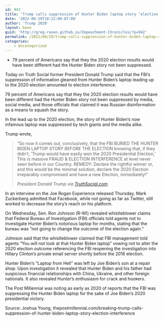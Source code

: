 ```yaml
---
id: 942
title: 'Trump calls suppression of Hunter Biden laptop story ‘election interference’'
date: '2022-08-29T10:12:00-07:00'
author: 'Trump 2020'
layout: base
guid: 'http://greg-raven.github.io/Impeachment-Chronicles/?p=942'
permalink: /2022/08/29/trump-calls-suppression-of-hunter-biden-laptop-story-election-interference/
categories:
    - Uncategorized
---
```


- 79 percent of Americans say that they the 2020 election results would have been different had the Hunter Biden story not been suppressed.

Today on Truth Social former President Donald Trump said that the FBI’s suppression of information gleaned from Hunter Biden’s laptop leading up to the 2020 election amounted to election interference.

79 percent of Americans say that they the 2020 election results would have been different had the Hunter Biden story not been suppressed by media, social media, and those officials that claimed it was Russian disinformation as a means to squash the story.

In the lead up to the 2020 election, the story of Hunter Biden’s now infamous laptop was suppressed by tech giants and the media alike.

Trump wrote,

> “So now it comes out, conclusively, that the FBI BURIED THE HUNTER BIDEN LAPTOP STORY BEFORE THE ELECTION knowing that, if they didn’t, ‘Trump would have easily won the 2020 Presidential Election,’ This is massive FRAUD &amp; ELECTION INTERFERENCE at level never seen before in our Country. REMEDY: Declare the rightful winner or, and this would be the minimal solution, declare the 2020 Election irreparably compromised and have a new Election, immediately!”
> 
> <cite>President Donald Trump via [TruthSocial.com](https://truthsocial.com/@realDonaldTrump/posts/108910239289415166)</cite>

In an interview on the Joe Rogan Experience released Thursday, Mark Zuckerberg admitted that Facebook, while not going as far as Twitter, still worked to decrease the story’s reach on his platform.

On Wednesday, Sen. Ron Johnson (R-WI) revealed whistleblower claims that Federal Bureau of Investigation (FBI) officials told agents not to investigate Hunter Biden’s notorious laptop for months, stating that the bureau was “not going to change the outcome of the election again.”

Johnson said that the whistleblower claimed that FBI management told agents “You will not look at that Hunter Biden laptop” vowing not to alter the 2020 election outcome referencing the FBI reopening the investigation into Hillary Clinton’s private email server shortly before the 2016 election.

Hunter Biden’s “Laptop from Hell” was left by Joe Biden’s son at a repair shop. Upon investigation it revealed that Hunter Biden and his father had suspicious financial relationships with China, Ukraine, and other foreign nationals. It also revealed Hunter’s enthusiasm for crack and hookers.

The Post Millennial was noting as early as 2020 of reports that the FBI was suppressing the Hunter Biden laptop for the sake of Joe Biden’s 2020 presidential victory.

Source: Joshua Young, thepostmillennial.com/breaking-trump-calls-suppression-of-hunter-biden-laptop-story-election-interference